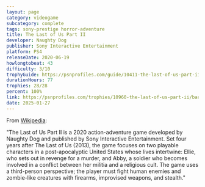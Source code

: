 ```yaml
---
layout: page
category: videogame
subcategory: complete
tags: sony-prestige horror-adventure
title: The Last of Us Part II
developer: Naughty Dog
publisher: Sony Interactive Entertainment
platform: PS4
releaseDate: 2020-06-19
howlongtobeat: 43
difficulty: 3/10
trophyGuide: https://psnprofiles.com/guide/10411-the-last-of-us-part-ii-trophy-guide
durationHours: 77
trophies: 28/28
percent: 100%
link: https://psnprofiles.com/trophies/10960-the-last-of-us-part-ii/barrelofjuice
date: 2025-01-27
---
```


From [Wikipedia](https://en.wikipedia.org/wiki/The_Last_of_Us_Part_II):

"The Last of Us Part II is a 2020 action-adventure game developed by Naughty Dog and published by Sony Interactive Entertainment. Set four years after The Last of Us (2013), the game focuses on two playable characters in a post-apocalyptic United States whose lives intertwine: Ellie, who sets out in revenge for a murder, and Abby, a soldier who becomes involved in a conflict between her militia and a religious cult. The game uses a third-person perspective; the player must fight human enemies and zombie-like creatures with firearms, improvised weapons, and stealth."
